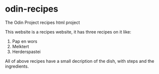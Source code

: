 # odin-recipes
The Odin Project recipes html project

This website is a recipes website, it has three recipes on it like:
1) Pap en wors
2) Melktert
3) Herderspastei

All of above recipes have a small decription of the dish, with
steps and the ingredients.

